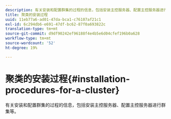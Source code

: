 ```yaml
---
description: 有关安装和配置群集的过程的信息，包括安装主控服务器、配置主控服务器进行群集等。
title: 聚类的安装过程
uuid: 11eb77a6-ad01-47da-bca1-c76107af21c1
exl-id: 6c294db6-e691-47df-bc62-87f0a693822c
translation-type: tm+mt
source-git-commit: d9df90242ef96188f4e4b5e6d04cfef196b0a628
workflow-type: tm+mt
source-wordcount: '52'
ht-degree: 19%

---
```


# 聚类的安装过程{#installation-procedures-for-a-cluster}

有关安装和配置群集的过程的信息，包括安装主控服务器、配置主控服务器进行群集等。

